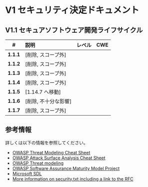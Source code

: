# V1 セキュリティ決定ドキュメント

## V1.1 セキュアソフトウェア開発ライフサイクル

| # | 説明 | レベル | CWE |
| :---: | :--- | :---: | :---: |
| **1.1.1** | [削除, スコープ外] | | |
| **1.1.2** | [削除, スコープ外] | | |
| **1.1.3** | [削除, スコープ外] | | |
| **1.1.4** | [削除, スコープ外] | | |
| **1.1.5** | [1.14.7 へ移動] | | |
| **1.1.6** | [削除, 不十分な影響] | | |
| **1.1.7** | [削除, スコープ外] | | |

## 参考情報

詳しくは以下の情報を参照してください。

* [OWASP Threat Modeling Cheat Sheet](https://cheatsheetseries.owasp.org/cheatsheets/Threat_Modeling_Cheat_Sheet.html)
* [OWASP Attack Surface Analysis Cheat Sheet](https://cheatsheetseries.owasp.org/cheatsheets/Attack_Surface_Analysis_Cheat_Sheet.html)
* [OWASP Threat modeling](https://owasp.org/www-community/Application_Threat_Modeling)
* [OWASP Software Assurance Maturity Model Project](https://owasp.org/www-project-samm/)
* [Microsoft SDL](https://www.microsoft.com/en-us/securityengineering/sdl/)
* [More information on security.txt including a link to the RFC](https://securitytxt.org/)

